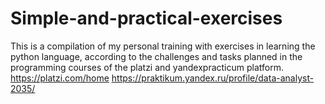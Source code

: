 # Simple-and-practical-exercises
This is a compilation of my personal training with exercises in learning the python language, according to the challenges and tasks planned in the programming courses of the platzi and yandexpracticum platform.
https://platzi.com/home
https://praktikum.yandex.ru/profile/data-analyst-2035/
